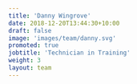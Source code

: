 ```yaml
---
title: 'Danny Wingrove'
date: 2018-12-20T13:44:30+10:00
draft: false
image: 'images/team/danny.svg'
promoted: true
jobtitle: 'Technician in Training'
weight: 3
layout: team
---
```


